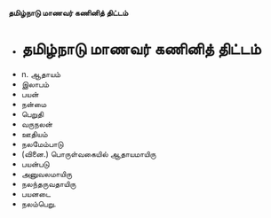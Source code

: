 **தமிழ்நாடு மாணவர் கணினித் திட்டம்**
- # தமிழ்நாடு மாணவர் கணினித் திட்டம்
- n. ஆதாயம்
- இலாபம்
- பயன்
- நன்மை
- பெறுதி
- வருநலன்
- ஊதியம்
- நலமேம்பாடு
- (வினை.) பொருள்வகையில் ஆதாயமாயிரு
- பயன்படு
- அனுவலமாயிரு
- நலந்தருவதாயிரு
- பயனடை
- நலம்பெறு.


